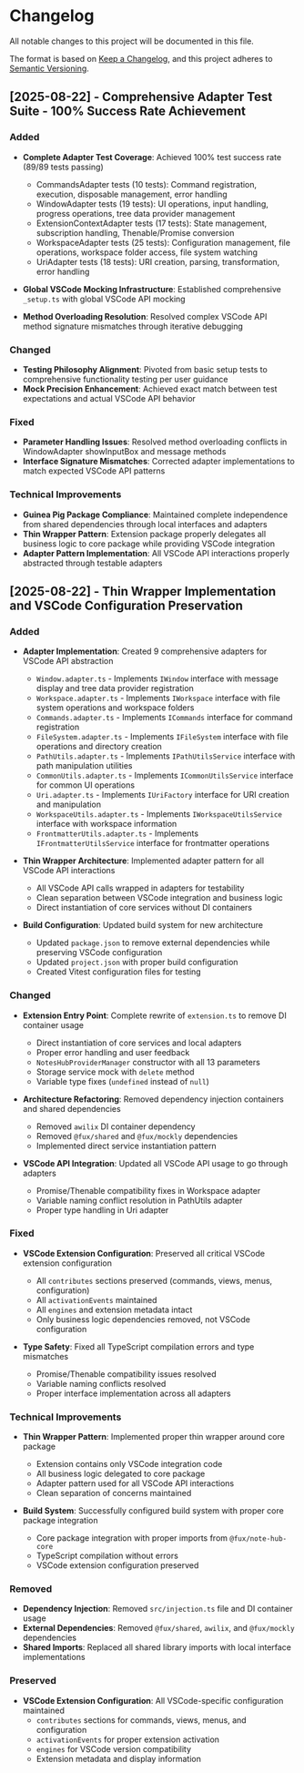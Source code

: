 # Changelog

All notable changes to this project will be documented in this file.

The format is based on [Keep a Changelog](https://keepachangelog.com/en/1.0.0/),
and this project adheres to [Semantic Versioning](https://semver.org/spec/v2.0.0.html).

## [2025-08-22] - Comprehensive Adapter Test Suite - 100% Success Rate Achievement

### Added

- **Complete Adapter Test Coverage**: Achieved 100% test success rate (89/89 tests passing)
    - CommandsAdapter tests (10 tests): Command registration, execution, disposable management, error handling
    - WindowAdapter tests (19 tests): UI operations, input handling, progress operations, tree data provider management
    - ExtensionContextAdapter tests (17 tests): State management, subscription handling, Thenable/Promise conversion
    - WorkspaceAdapter tests (25 tests): Configuration management, file operations, workspace folder access, file system watching
    - UriAdapter tests (18 tests): URI creation, parsing, transformation, error handling

- **Global VSCode Mocking Infrastructure**: Established comprehensive `_setup.ts` with global VSCode API mocking
- **Method Overloading Resolution**: Resolved complex VSCode API method signature mismatches through iterative debugging

### Changed

- **Testing Philosophy Alignment**: Pivoted from basic setup tests to comprehensive functionality testing per user guidance
- **Mock Precision Enhancement**: Achieved exact match between test expectations and actual VSCode API behavior

### Fixed

- **Parameter Handling Issues**: Resolved method overloading conflicts in WindowAdapter showInputBox and message methods
- **Interface Signature Mismatches**: Corrected adapter implementations to match expected VSCode API patterns

### Technical Improvements

- **Guinea Pig Package Compliance**: Maintained complete independence from shared dependencies through local interfaces and adapters
- **Thin Wrapper Pattern**: Extension package properly delegates all business logic to core package while providing VSCode integration
- **Adapter Pattern Implementation**: All VSCode API interactions properly abstracted through testable adapters

## [2025-08-22] - Thin Wrapper Implementation and VSCode Configuration Preservation

### Added

- **Adapter Implementation**: Created 9 comprehensive adapters for VSCode API abstraction
    - `Window.adapter.ts` - Implements `IWindow` interface with message display and tree data provider registration
    - `Workspace.adapter.ts` - Implements `IWorkspace` interface with file system operations and workspace folders
    - `Commands.adapter.ts` - Implements `ICommands` interface for command registration
    - `FileSystem.adapter.ts` - Implements `IFileSystem` interface with file operations and directory creation
    - `PathUtils.adapter.ts` - Implements `IPathUtilsService` interface with path manipulation utilities
    - `CommonUtils.adapter.ts` - Implements `ICommonUtilsService` interface for common UI operations
    - `Uri.adapter.ts` - Implements `IUriFactory` interface for URI creation and manipulation
    - `WorkspaceUtils.adapter.ts` - Implements `IWorkspaceUtilsService` interface with workspace information
    - `FrontmatterUtils.adapter.ts` - Implements `IFrontmatterUtilsService` interface for frontmatter operations

- **Thin Wrapper Architecture**: Implemented adapter pattern for all VSCode API interactions
    - All VSCode API calls wrapped in adapters for testability
    - Clean separation between VSCode integration and business logic
    - Direct instantiation of core services without DI containers

- **Build Configuration**: Updated build system for new architecture
    - Updated `package.json` to remove external dependencies while preserving VSCode configuration
    - Updated `project.json` with proper build configuration
    - Created Vitest configuration files for testing

### Changed

- **Extension Entry Point**: Complete rewrite of `extension.ts` to remove DI container usage
    - Direct instantiation of core services and local adapters
    - Proper error handling and user feedback
    - `NotesHubProviderManager` constructor with all 13 parameters
    - Storage service mock with `delete` method
    - Variable type fixes (`undefined` instead of `null`)

- **Architecture Refactoring**: Removed dependency injection containers and shared dependencies
    - Removed `awilix` DI container dependency
    - Removed `@fux/shared` and `@fux/mockly` dependencies
    - Implemented direct service instantiation pattern

- **VSCode API Integration**: Updated all VSCode API usage to go through adapters
    - Promise/Thenable compatibility fixes in Workspace adapter
    - Variable naming conflict resolution in PathUtils adapter
    - Proper type handling in Uri adapter

### Fixed

- **VSCode Extension Configuration**: Preserved all critical VSCode extension configuration
    - All `contributes` sections preserved (commands, views, menus, configuration)
    - All `activationEvents` maintained
    - All `engines` and extension metadata intact
    - Only business logic dependencies removed, not VSCode configuration

- **Type Safety**: Fixed all TypeScript compilation errors and type mismatches
    - Promise/Thenable compatibility issues resolved
    - Variable naming conflicts resolved
    - Proper interface implementation across all adapters

### Technical Improvements

- **Thin Wrapper Pattern**: Implemented proper thin wrapper around core package
    - Extension contains only VSCode integration code
    - All business logic delegated to core package
    - Adapter pattern used for all VSCode API interactions
    - Clean separation of concerns maintained

- **Build System**: Successfully configured build system with proper core package integration
    - Core package integration with proper imports from `@fux/note-hub-core`
    - TypeScript compilation without errors
    - VSCode extension configuration preserved

### Removed

- **Dependency Injection**: Removed `src/injection.ts` file and DI container usage
- **External Dependencies**: Removed `@fux/shared`, `awilix`, and `@fux/mockly` dependencies
- **Shared Imports**: Replaced all shared library imports with local interface implementations

### Preserved

- **VSCode Extension Configuration**: All VSCode-specific configuration maintained
    - `contributes` sections for commands, views, menus, and configuration
    - `activationEvents` for proper extension activation
    - `engines` for VSCode version compatibility
    - Extension metadata and display information
